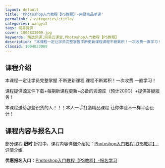 ```yaml
---
layout: default
title: 'Photoshop入门教程【PS教程】-网易精品单课'
permalink: /:categories/:title/
categories: wangyi2
tags: 网易提供
cover: 1004833009.jpg
keywords: 精选网课,网易云课堂,Photoshop入门教程【PS教程】
description: "本课程一定让学员完整掌握不断更新课程课程不断累积！一次收费一直学习！课程提供源文件下载+每期新课程更新+必备的资源库（预计200G）+提供答疑服务！本课程送给那些识货的人！！！本人一手打造精"
classid: 1004833009
---
```


## 课程介绍

本课程一定让学员完整掌握 不断更新课程 课程不断累积！一次收费 一直学习！

课程提供源文件下载+每期新课程更新+必备的资源库（预计200G）+提供答疑服务！

本课程送给那些识货的人！！！本人一手打造精品课程 让你体验不一样平面设计！

## 课程内容与报名入口

部分课程 **限时** 折扣中，课程内容详细介绍见：[Photoshop入门教程【PS教程】-详情介绍](https://study.163.com/course/introduction/1004833009.htm?share=1&shareId=1025206652&utm_campaign=share&utm_medium=iphoneShare&utm_source=&utm_u=1025206652)

**优惠报名入口**：[Photoshop入门教程【PS教程】-报名学习](https://study.163.com/course/introduction/1004833009.htm?share=1&shareId=1025206652&utm_campaign=share&utm_medium=iphoneShare&utm_source=&utm_u=1025206652)

